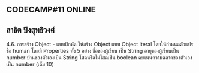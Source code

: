 CODECAMP#11 ONLINE
---------------------------
สาธิต ปิงสุทธิวงศ์
---------------------------
4.6.  การสร้าง Object - แบบฝึกหัด
ให้สร้าง Object แบบ Object Iteral โดยให้กำหนดตัวแปรชื่อ human โดยมี Properties ทั้ง 5 อย่าง
ชื่อของผู้เรียน เป็น String
อายุของผู้เรียนเป็น number
บ้านของตัวเองเป็น String
โสดหรือไม่โสดเป็น boolean
คะแนนความฉลาดของตัวเองเป็น number (เต็ม 10)



